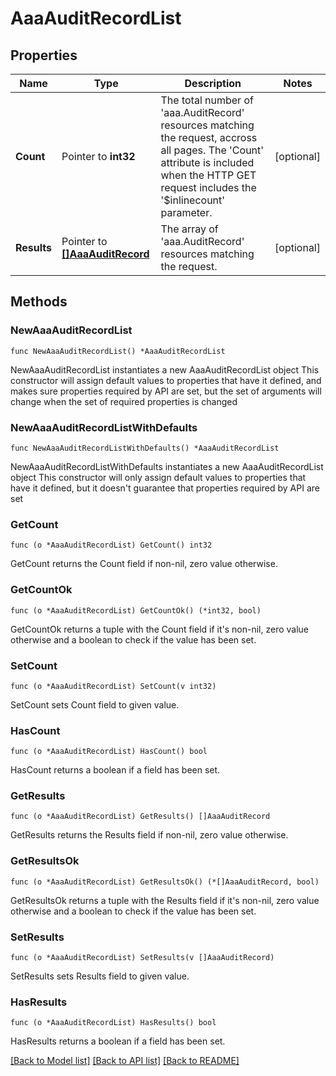 # AaaAuditRecordList

## Properties

Name | Type | Description | Notes
------------ | ------------- | ------------- | -------------
**Count** | Pointer to **int32** | The total number of &#39;aaa.AuditRecord&#39; resources matching the request, accross all pages. The &#39;Count&#39; attribute is included when the HTTP GET request includes the &#39;$inlinecount&#39; parameter. | [optional] 
**Results** | Pointer to [**[]AaaAuditRecord**](aaa.AuditRecord.md) | The array of &#39;aaa.AuditRecord&#39; resources matching the request. | [optional] 

## Methods

### NewAaaAuditRecordList

`func NewAaaAuditRecordList() *AaaAuditRecordList`

NewAaaAuditRecordList instantiates a new AaaAuditRecordList object
This constructor will assign default values to properties that have it defined,
and makes sure properties required by API are set, but the set of arguments
will change when the set of required properties is changed

### NewAaaAuditRecordListWithDefaults

`func NewAaaAuditRecordListWithDefaults() *AaaAuditRecordList`

NewAaaAuditRecordListWithDefaults instantiates a new AaaAuditRecordList object
This constructor will only assign default values to properties that have it defined,
but it doesn't guarantee that properties required by API are set

### GetCount

`func (o *AaaAuditRecordList) GetCount() int32`

GetCount returns the Count field if non-nil, zero value otherwise.

### GetCountOk

`func (o *AaaAuditRecordList) GetCountOk() (*int32, bool)`

GetCountOk returns a tuple with the Count field if it's non-nil, zero value otherwise
and a boolean to check if the value has been set.

### SetCount

`func (o *AaaAuditRecordList) SetCount(v int32)`

SetCount sets Count field to given value.

### HasCount

`func (o *AaaAuditRecordList) HasCount() bool`

HasCount returns a boolean if a field has been set.

### GetResults

`func (o *AaaAuditRecordList) GetResults() []AaaAuditRecord`

GetResults returns the Results field if non-nil, zero value otherwise.

### GetResultsOk

`func (o *AaaAuditRecordList) GetResultsOk() (*[]AaaAuditRecord, bool)`

GetResultsOk returns a tuple with the Results field if it's non-nil, zero value otherwise
and a boolean to check if the value has been set.

### SetResults

`func (o *AaaAuditRecordList) SetResults(v []AaaAuditRecord)`

SetResults sets Results field to given value.

### HasResults

`func (o *AaaAuditRecordList) HasResults() bool`

HasResults returns a boolean if a field has been set.


[[Back to Model list]](../README.md#documentation-for-models) [[Back to API list]](../README.md#documentation-for-api-endpoints) [[Back to README]](../README.md)


